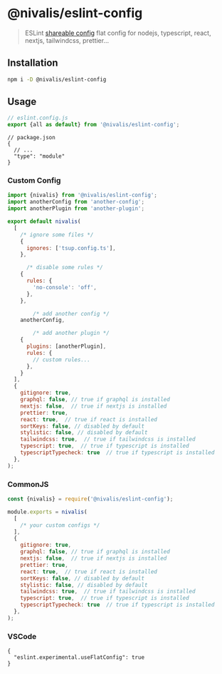 # @nivalis/eslint-config

> ESLint
> [shareable config](http://eslint.org/docs/developer-guide/shareable-configs.html)
> flat config for nodejs, typescript, react, nextjs, tailwindcss, prettier...

## Installation

```bash
npm i -D @nivalis/eslint-config
```

## Usage

```js
// eslint.config.js
export {all as default} from '@nivalis/eslint-config';
```

```jsonc
// package.json
{
  // ...
  "type": "module"
}
```

### Custom Config

```js
import {nivalis} from '@nivalis/eslint-config';
import anotherConfig from 'another-config';
import anotherPlugin from 'another-plugin';

export default nivalis(
  [
    /* ignore some files */
    {
      ignores: ['tsup.config.ts'],
    },

	  /* disable some rules */
    {
      rules: {
        'no-console': 'off',
      },
    },

		/* add another config */
    anotherConfig,

		/* add another plugin */
    {
      plugins: [anotherPlugin],
      rules: {
        // custom rules...
      },
    }
  ],
  {
    gitignore: true,
    graphql: false, // true if graphql is installed
    nextjs: false,  // true if nextjs is installed
    prettier: true,
    react: true,  // true if react is installed
    sortKeys: false, // disabled by default
    stylistic: false, // disabled by default
    tailwindcss: true,  // true if tailwindcss is installed
    typescript: true,  // true if typescript is installed
    typescriptTypecheck: true  // true if typescript is installed
  },
);
```

### CommonJS

```js
const {nivalis} = require('@nivalis/eslint-config');

module.exports = nivalis(
  [
    /* your custom configs */
  ],
  {
    gitignore: true,
    graphql: false, // true if graphql is installed
    nextjs: false,  // true if nextjs is installed
    prettier: true,
    react: true,  // true if react is installed
    sortKeys: false, // disabled by default
    stylistic: false, // disabled by default
    tailwindcss: true,  // true if tailwindcss is installed
    typescript: true,  // true if typescript is installed
    typescriptTypecheck: true  // true if typescript is installed
  },
);
```

### VSCode

```jsonc
{
  "eslint.experimental.useFlatConfig": true
}
```
